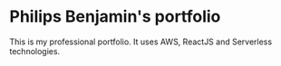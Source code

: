 # Philips Benjamin's portfolio

This is my professional portfolio. It uses AWS, ReactJS and Serverless technologies.
